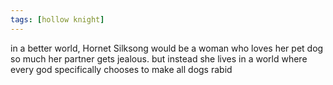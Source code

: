 ```yaml
---
tags: [hollow knight]
---
```


in a better world, Hornet Silksong would be a woman who loves her pet dog so
much her partner gets jealous. but instead she lives in a world where every god
specifically chooses to make all dogs rabid
